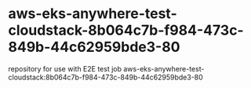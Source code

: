 # aws-eks-anywhere-test-cloudstack-8b064c7b-f984-473c-849b-44c62959bde3-80
repository for use with E2E test job aws-eks-anywhere-test-cloudstack:8b064c7b-f984-473c-849b-44c62959bde3-80
